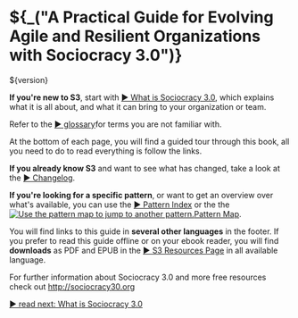 # ${_("A Practical Guide for Evolving Agile and Resilient Organizations with Sociocracy 3.0")}

${version}

**If you're new to S3**, start with [&#9654; What is Sociocracy 3.0](what-is-s3.html), which explains what it is all about, and what it can bring to your organization or team.

Refer to the [&#9654; glossary](glossary.html)for terms you are not familiar with. 

At the bottom of each page, you will find a guided tour through this book, all you need to do to read everything is follow the links. 

**If you already know S3** and want to see what has changed, take a look at the [&#9654; Changelog](changelog.html).


**If you're looking for a specific pattern**, or want to get an overview over what's available, you can use the [&#9654; Pattern Index](pattern-index.html) or the the <a href="map.html" ><img src="img/map.png" title="Use the pattern map to jump to another pattern." />Pattern Map</a>.

You will find links to this guide in **several other languages** in the footer. If you prefer to read this guide offline or on your ebook reader, you will find **downloads** as PDF and EPUB in the [&#9654; S3 Resources Page](https://sociocracy30.org/resources/#se-practical-guide) in all available language.

For further information about Sociocracy 3.0 and more free resources check out <http://sociocracy30.org>

[&#9654; read next: What is Sociocracy 3.0](what-is-s3.html)